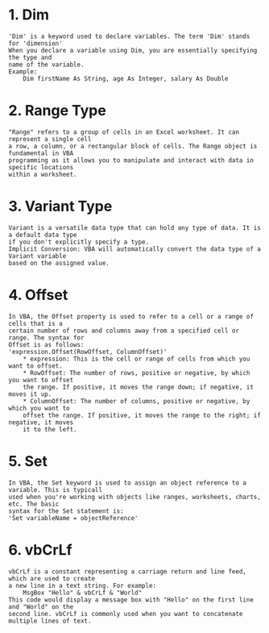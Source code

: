 # 1. Dim
    'Dim' is a keyword used to declare variables. The term 'Dim' stands for 'dimension'
    When you declare a variable using Dim, you are essentially specifying the type and 
    name of the variable.
    Example:
        Dim firstName As String, age As Integer, salary As Double
# 2. Range Type
    "Range" refers to a group of cells in an Excel worksheet. It can represent a single cell
    a row, a column, or a rectangular block of cells. The Range object is fundamental in VBA
    programming as it allows you to manipulate and interact with data in specific locations
    within a worksheet.
# 3. Variant Type
    Variant is a versatile data type that can hold any type of data. It is a default data type
    if you don't explicitly specify a type.
    Implicit Conversion: VBA will automatically convert the data type of a Variant variable 
    based on the assigned value.

# 4. Offset 
    In VBA, the Offset property is used to refer to a cell or a range of cells that is a 
    certain number of rows and columns away from a specified cell or range. The syntax for
    Offset is as follows:
    'expression.Offset(RowOffset, ColumnOffset)'
        * expression: This is the cell or range of cells from which you want to offset.
        * RowOffset: The number of rows, positive or negative, by which you want to offset
        the range. If positive, it moves the range down; if negative, it moves it up.
        * ColumnOffset: The number of columns, positive or negative, by which you want to 
        offset the range. If positive, it moves the range to the right; if negative, it moves
        it to the left.
# 5. Set
    In VBA, the Set keyword is used to assign an object reference to a variable. This is typicall
    used when you're working with objects like ranges, worksheets, charts, etc. The basic 
    syntax for the Set statement is:
    'Set variableName = objectReference'

# 6. vbCrLf
    vbCrLf is a constant representing a carriage return and line feed, which are used to create
    a new line in a text string. For example:
        MsgBox "Hello" & vbCrLf & "World"
    This code would display a message box with "Hello" on the first line and "World" on the 
    second line. vbCrLf is commonly used when you want to concatenate multiple lines of text.
